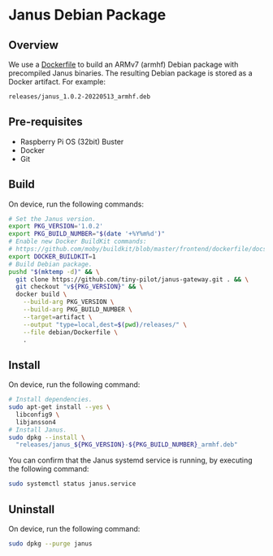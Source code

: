 # Janus Debian Package

## Overview

We use a [Dockerfile](Dockerfile) to build an ARMv7 (armhf) Debian package with precompiled Janus binaries. The resulting Debian package is stored as a Docker artifact. For example:

```bash
releases/janus_1.0.2-20220513_armhf.deb
```

## Pre-requisites

* Raspberry Pi OS (32bit) Buster
* Docker
* Git

## Build

On device, run the following commands:

```bash
# Set the Janus version.
export PKG_VERSION='1.0.2'
export PKG_BUILD_NUMBER="$(date '+%Y%m%d')"
# Enable new Docker BuildKit commands:
# https://github.com/moby/buildkit/blob/master/frontend/dockerfile/docs/syntax.md
export DOCKER_BUILDKIT=1
# Build Debian package.
pushd "$(mktemp -d)" && \
  git clone https://github.com/tiny-pilot/janus-gateway.git . && \
  git checkout "v${PKG_VERSION}" && \
  docker build \
    --build-arg PKG_VERSION \
    --build-arg PKG_BUILD_NUMBER \
    --target=artifact \
    --output "type=local,dest=$(pwd)/releases/" \
    --file debian/Dockerfile \
    .
```

## Install

On device, run the following command:

```bash
# Install dependencies.
sudo apt-get install --yes \
  libconfig9 \
  libjansson4
# Install Janus.
sudo dpkg --install \
  "releases/janus_${PKG_VERSION}-${PKG_BUILD_NUMBER}_armhf.deb"
```

You can confirm that the Janus systemd service is running, by executing the following command:

```bash
sudo systemctl status janus.service
```

## Uninstall

On device, run the following command:

```bash
sudo dpkg --purge janus
```
